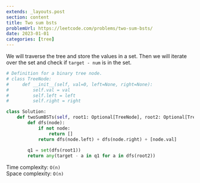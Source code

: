 ```yaml
---
extends: _layouts.post
section: content
title: Two sum bsts
problemUrl: https://leetcode.com/problems/two-sum-bsts/
date: 2023-01-01
categories: [tree]
---
```


We will traverse the tree and store the values in a set. Then we will iterate over the set and check if `target - num` is in the set.

```python
# Definition for a binary tree node.
# class TreeNode:
#     def __init__(self, val=0, left=None, right=None):
#         self.val = val
#         self.left = left
#         self.right = right

class Solution:
    def twoSumBSTs(self, root1: Optional[TreeNode], root2: Optional[TreeNode], target: int) -> bool:
        def dfs(node):
            if not node:
                return []
            return dfs(node.left) + dfs(node.right) + [node.val]
        
        q1 = set(dfs(root1))
        return any(target - a in q1 for a in dfs(root2))
```

Time complexity: `O(n)` <br/>
Space complexity: `O(n)`
